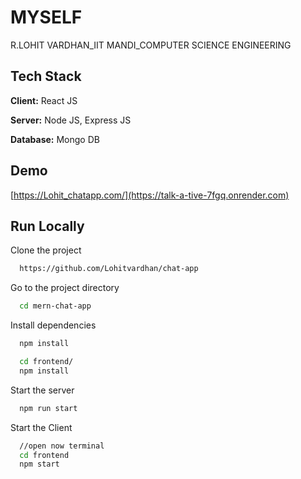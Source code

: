 
# MYSELF

R.LOHIT VARDHAN_IIT MANDI_COMPUTER SCIENCE ENGINEERING
## Tech Stack

**Client:** React JS

**Server:** Node JS, Express JS

**Database:** Mongo DB
  
## Demo

[https://Lohit_chatapp.com/](https://talk-a-tive-7fgq.onrender.com)

## Run Locally

Clone the project

```bash
  https://github.com/Lohitvardhan/chat-app
```

Go to the project directory

```bash
  cd mern-chat-app
```

Install dependencies

```bash
  npm install
```

```bash
  cd frontend/
  npm install
```

Start the server

```bash
  npm run start
```
Start the Client

```bash
  //open now terminal
  cd frontend
  npm start
```


  

